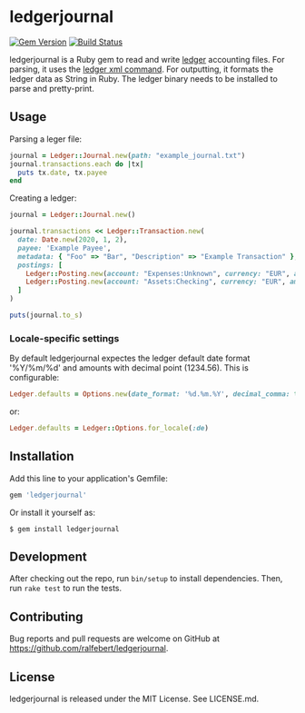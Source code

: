 # ledgerjournal

[![Gem Version](https://badge.fury.io/rb/ledgerjournal.svg)](https://badge.fury.io/rb/ledgerjournal)
[![Build Status](https://travis-ci.org/ralfebert/ledgerjournal.svg?branch=master)](https://travis-ci.org/github/ralfebert/ledgerjournal)

ledgerjournal is a Ruby gem to read and write [ledger](https://www.ledger-cli.org/) accounting files.
For parsing, it uses the [ledger xml command](https://www.ledger-cli.org/3.0/doc/ledger3.html#The-xml-command). For outputting, it formats the ledger data as String in Ruby.
The ledger binary needs to be installed to parse and pretty-print.

## Usage

Parsing a leger file: 

```ruby
journal = Ledger::Journal.new(path: "example_journal.txt")
journal.transactions.each do |tx|
  puts tx.date, tx.payee
end
```

Creating a ledger:

```ruby
journal = Ledger::Journal.new()

journal.transactions << Ledger::Transaction.new(
  date: Date.new(2020, 1, 2),
  payee: 'Example Payee',
  metadata: { "Foo" => "Bar", "Description" => "Example Transaction" },
  postings: [
    Ledger::Posting.new(account: "Expenses:Unknown", currency: "EUR", amount: BigDecimal('1234.56'), metadata: { "Foo" => "Bar", "Description" => "Example Posting" }),
    Ledger::Posting.new(account: "Assets:Checking", currency: "EUR", amount: BigDecimal('-1234.56'))
  ]
)

puts(journal.to_s)
```

### Locale-specific settings

By default ledgerjournal expectes the ledger default date format '%Y/%m/%d' and amounts with decimal point (1234.56). This is configurable:

```ruby
Ledger.defaults = Options.new(date_format: '%d.%m.%Y', decimal_comma: true)
```

or:

```ruby
Ledger.defaults = Ledger::Options.for_locale(:de)
```

## Installation

Add this line to your application's Gemfile:

```ruby
gem 'ledgerjournal'
```

Or install it yourself as:

    $ gem install ledgerjournal

## Development

After checking out the repo, run `bin/setup` to install dependencies. Then, run `rake test` to run the tests.

## Contributing

Bug reports and pull requests are welcome on GitHub at https://github.com/ralfebert/ledgerjournal.

## License

ledgerjournal is released under the MIT License. See LICENSE.md.
